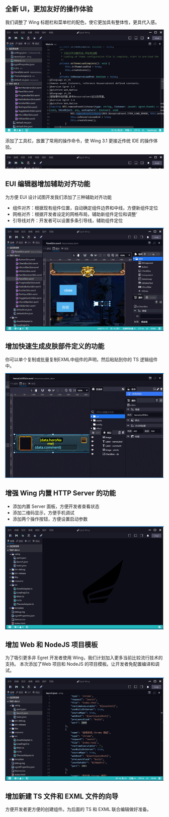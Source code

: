 

## 全新 UI，更加友好的操作体验

我们调整了 Wing 标题栏和菜单栏的配色，使它更加具有整体性，更具代入感。

![](57693c577a599.png)

添加了工具栏，放置了常用的操作命令，使 Wing 3.1 更接近传统 IDE 的操作体验。

![](57693c5759b3e.png)

## EUI 编辑器增加辅助对齐功能

为方便 EUI 设计试图开发我们添加了三种辅助对齐功能

- 组件对齐：根据现有组件位置，自动确定组件边界和中线，方便新组件定位
- 网格对齐：根据开发者设定的网格布局，辅助新组件定位和调整‘
- 引导线对齐：开发者可以设置多条引导线，辅助组件定位

![](57693c4d8ac11.gif)

## 增加快速生成皮肤部件定义的功能

你可以单个复制或批量复制EXML中组件的声明，然后粘贴到你的 TS 逻辑组件中。

![](576944f58536d.gif)

## 增强 Wing 内置 HTTP Server 的功能
- 添加内置 Server 面板，方便开发者查看状态
- 添加二维码显示，方便手机调试
- 添加两个操作按钮，方便设置启动参数

![](57693c4dce59f.gif)

## 增加 Web 和 NodeJS 项目模板
为了吸引更多非 Egret 开发者使用 Wing，我们计划加入更多当前比较流行技术的支持。
本次添加了Web 项目和 NodeJS 的项目模板。让开发者免配置编译和调试。

![](57693c4da933e.gif)

## 增加新建 TS 文件和 EXML 文件的向导
方便开发者更方便的创建组件。为后面的 TS 和 EXML 联合编辑做好准备。


